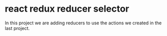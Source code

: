 # react redux reducer selector

In this project we are adding reducers to use the actions we created in the last project.